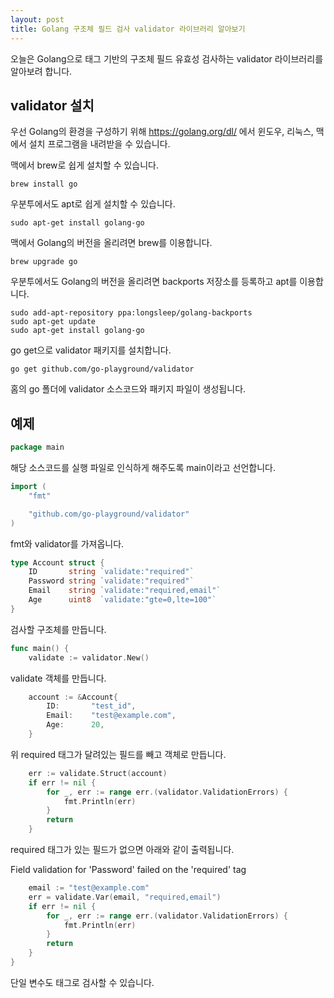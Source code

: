 ```yaml
---
layout: post
title: Golang 구조체 필드 검사 validator 라이브러리 알아보기
---
```


오늘은 Golang으로 태그 기반의 구조체 필드 유효성 검사하는 validator 라이브러리를 알아보려 합니다.

## validator 설치

우선 Golang의 환경을 구성하기 위해 https://golang.org/dl/ 에서 윈도우, 리눅스, 맥에서 설치 프로그램을 내려받을 수 있습니다.

맥에서 brew로 쉽게 설치할 수 있습니다.

```
brew install go
```

우분투에서도 apt로 쉽게 설치할 수 있습니다.

```
sudo apt-get install golang-go
```

맥에서 Golang의 버전을 올리려면 brew를 이용합니다.

```
brew upgrade go
```

우분투에서도 Golang의 버전을 올리려면 backports 저장소를 등록하고 apt를 이용합니다.

```
sudo add-apt-repository ppa:longsleep/golang-backports
sudo apt-get update
sudo apt-get install golang-go
```

go get으로 validator 패키지를 설치합니다.

```
go get github.com/go-playground/validator
```

홈의 go 폴더에 validator 소스코드와 패키지 파일이 생성됩니다.

## 예제

```go
package main
```

해당 소스코드를 실행 파일로 인식하게 해주도록 main이라고 선언합니다.

```go
import (
	"fmt"

	"github.com/go-playground/validator"
)
```

fmt와 validator를 가져옵니다.

```go
type Account struct {
	ID       string `validate:"required"`
	Password string `validate:"required"`
	Email    string `validate:"required,email"`
	Age      uint8  `validate:"gte=0,lte=100"`
}
```

검사할 구조체를 만듭니다.

```go
func main() {
	validate := validator.New()
```

validate 객체를 만듭니다.

```go
	account := &Account{
		ID:       "test_id",
		Email:    "test@example.com",
		Age:      20,
	}
```

위 required 태그가 달려있는 필드를 빼고 객체로 만듭니다.

```go
	err := validate.Struct(account)
	if err != nil {
		for _, err := range err.(validator.ValidationErrors) {
			fmt.Println(err)
		}
		return
	}
```

required 태그가 있는 필드가 없으면 아래와 같이 출력됩니다.

Field validation for 'Password' failed on the 'required' tag

```go
	email := "test@example.com"
	err = validate.Var(email, "required,email")
	if err != nil {
		for _, err := range err.(validator.ValidationErrors) {
			fmt.Println(err)
		}
		return
	}
}
```

단일 변수도 태그로 검사할 수 있습니다.
